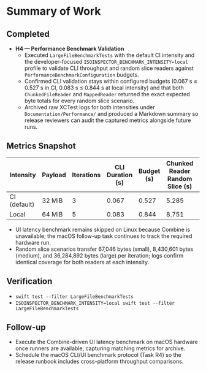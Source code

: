 # Summary of Work

## Completed

- **H4 — Performance Benchmark Validation**
  - Executed `LargeFileBenchmarkTests` with the default CI intensity and the developer-focused `ISOINSPECTOR_BENCHMARK_INTENSITY=local` profile to validate CLI throughput and random slice readers against `PerformanceBenchmarkConfiguration` budgets.
  - Confirmed CLI validation stays within configured budgets (0.067 s ≤ 0.527 s in CI, 0.083 s ≤ 0.844 s at local intensity) and that both `ChunkedFileReader` and `MappedReader` returned the exact expected byte totals for every random slice scenario.
  - Archived raw XCTest logs for both intensities under `Documentation/Performance/` and produced a Markdown summary so release reviewers can audit the captured metrics alongside future runs.

## Metrics Snapshot

| Intensity | Payload | Iterations | CLI Duration (s) | Budget (s) | Chunked Reader Random Slice (s) | Mapped Reader Random Slice (s) |
| --- | --- | --- | --- | --- | --- | --- |
| CI (default) | 32 MiB | 3 | 0.067 | 0.527 | 5.285 | 0.412 |
| Local | 64 MiB | 5 | 0.083 | 0.844 | 8.751 | 0.771 |

- UI latency benchmark remains skipped on Linux because Combine is unavailable; the macOS follow-up task continues to track the required hardware run.
- Random slice scenarios transfer 67,046 bytes (small), 8,430,601 bytes (medium), and 36,284,892 bytes (large) per iteration; logs confirm identical coverage for both readers at each intensity.

## Verification

- `swift test --filter LargeFileBenchmarkTests`
- `ISOINSPECTOR_BENCHMARK_INTENSITY=local swift test --filter LargeFileBenchmarkTests`

## Follow-up

- Execute the Combine-driven UI latency benchmark on macOS hardware once runners are available, capturing matching metrics for archive.
- Schedule the macOS CLI/UI benchmark protocol (Task R4) so the release runbook includes cross-platform throughput comparisons.
